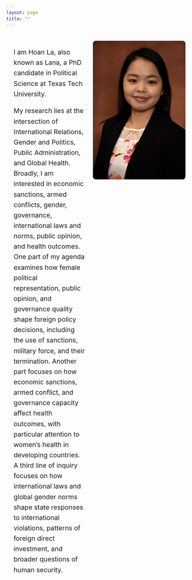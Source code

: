 ```yaml
---
layout: page
title: ""
---
```

<style>
.profile-container {
  display: flex;
  align-items: flex-start;
  justify-content: space-between;
  gap: 20px;
  max-width: 1000px;
  margin: 0 auto;
  padding: 20px;
}

.profile-text {
  flex: 1;
  font-size: 1.1rem;
  line-height: 1.6;
}

.profile-photo {
  flex: 0 0 250px;
}

.profile-photo img {
  max-width: 100%;
  height: auto;
  border-radius: 8px;
}

@media (max-width: 700px) {
  .profile-container {
    flex-direction: column;
  }

  .profile-photo {
    width: 100%;
    margin-top: 20px;
  }
}
</style>

<div class="profile-container">
  <div class="profile-text">
    <p>I am Hoan La, also known as Lana, a PhD candidate in Political Science at Texas Tech University.</p>
    <p>My research lies at the intersection of International Relations, Gender and Politics, Public Administration, and Global Health. Broadly, I am interested in economic sanctions, armed conflicts, gender, governance, international laws and norms, public opinion, and health outcomes. One part of my agenda examines how female political representation, public opinion, and governance quality shape foreign policy decisions, including the use of sanctions, military force, and their termination. Another part focuses on how economic sanctions, armed conflict, and governance capacity affect health outcomes, with particular attention to women’s health in developing countries. A third line of inquiry focuses on how international laws and global gender norms shape state responses to international violations, patterns of foreign direct investment, and broader questions of human security. </p>

  </div>

  <div class="profile-photo">
    <img src="/assets/img/IMG_8447.JPG" alt="Lana photo">
  </div>
</div>
